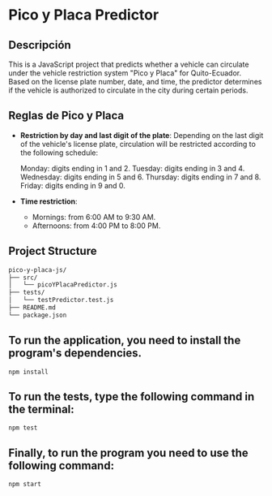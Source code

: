 # Pico y Placa Predictor

## Descripción

This is a JavaScript project that predicts whether a vehicle can circulate under the vehicle restriction system "Pico y Placa" for Quito-Ecuador. Based on the license plate number, date, and time, the predictor determines if the vehicle is authorized to circulate in the city during certain periods.

## Reglas de Pico y Placa

- **Restriction by day and last digit of the plate**: Depending on the last digit of the vehicle's license plate, circulation will be restricted according to the following schedule:

    Monday: digits ending in 1 and 2.
    Tuesday: digits ending in 3 and 4.
    Wednesday: digits ending in 5 and 6.
    Thursday: digits ending in 7 and 8.
    Friday: digits ending in 9 and 0.
  
- **Time restriction**:
  - Mornings: from 6:00 AM to 9:30 AM.
  - Afternoons: from 4:00 PM to 8:00 PM.

## Project Structure

```bash
pico-y-placa-js/
├── src/
│   └── picoYPlacaPredictor.js   
├── tests/
│   └── testPredictor.test.js      
├── README.md                    
└── package.json            

```
## To run the application, you need to install the program's dependencies.
```
npm install
```

## To run the tests, type the following command in the terminal:
````
npm test 
````

## Finally, to run the program you need to use the following command:

``` 
npm start
```